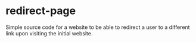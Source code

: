 # redirect-page
Simple source code for a website to be able to redirect a user to a different link upon visiting the initial website.
